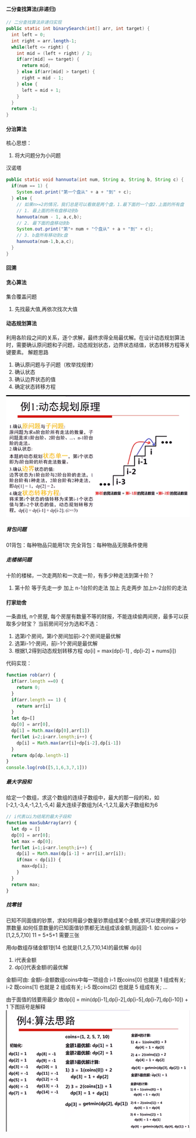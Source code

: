 #### 二分查找算法(非递归)
```java
// 二分查找算法非递归实现
public static int binarySearch(int[] arr, int target) {
  int left = 0;
  int right = arr.length-1;
  while(left <= right) {
    int mid = (left + right) / 2;
    if(arr[mid] == target) {
      return mid;
    } else if(arr[mid] > target) {
      right = mid - 1;
    } else {
      left = mid + 1;
    }
  }
  return -1;
}
```
#### 分治算法
核心思想：
1. 将大问题分为小问题

汉诺塔
```java
public static void hannuota(int num, String a, String b, String c) {
  if(num == 1) {
    System.out.print("第一个盘从" + a + "到" + c);
  } else {
    // 如果n>=2的情况，我们总是可以看做是两个盘，1.最下面的一个盘2.上面的所有盘
    // 1. 最上面的所有盘移动到b
    hannuota(num - 1, a,c,b);
    // 2. 最下面的盘移动到b
    System.out.print("第"+ num + "个盘从" + a + "到" + c);
    // 3. b盘所有移动到c盘
    hannuota(num-1,b,a,c);
  }
}
```

#### 回溯



#### 贪心算法
集合覆盖问题
1. 先找最大值,再依次找次大值


#### 动态规划算法
利用各阶段之间的关系，逐个求解，最终求得全局最优解。在设计动态规划算法时，需要确认原问题和子问题，动态规划状态，边界状态结值，状态转移方程等关键要素。
解题思路
1. 确认原问题与子问题（枚举找规律）
2. 确认状态  
3. 确认边界状态的值
4. 确定状态转移方程

![](./assets/18.png)
##### 背包问题
01背包：每种物品只能用1次
完全背包：每种物品无限条件使用


##### 走楼梯问题
十阶的楼梯，一次走两阶和一次走一阶，有多少种走法到第十阶？
1. 第十阶 等于先走一步 加上 n-1台阶的走法 加上 先走两步 加上n-2台阶的走法


#### 打家劫舍
一条直线, n个房屋, 每个房屋有数量不等的财报，不能连续偷两间房，最多可以获取多少财宝？
当前房间可分为选和不选：
1. 选第i个房间，第i个房间加前i-2个房间是最优解
2. 选第i-1个房间，前i-1个房间是最优解
3. 根据1,2得到动态规划转移方程
   dp[i] = max(dp[i-1] , dp[i-2] + nums[i])

代码实现：
```js
function rob(arr) {
  if(arr.length ==0) {
    return 0;
  }
  if(arr.length == 1) {
    return arr[i]
  }
  let dp=[]
  dp[0] = arr[0],
  dp[1] = Math.max(dp[0],arr[1])
  for(let i=2;i<arr.length;i++) {
    dp[i] = Math.max(arr[i]+dp[i-2],dp[i-1])
  }
  return dp[dp.length-1]
}
console.log(rob([5,1,6,3,7,1]))
```

##### 最大字段和
给定一个数组，求这个数组的连续子数组中，最大的那一段的和，如[-2,1,-3,4,-1,2,1,-5,4]
最大连续子数组为[4,-1,2,1],最大子数组和为6
```js
// i代表以i为结尾的最大子段和
function maxSubArray(arr) {
  let dp = []
  dp[0] = arr[0];
  let max = dp[0];
  for(let i=1;i<arr.length;i++) {
    dp[i] = Math.max(dp[i-1] + arr[i],arr[i]);
    if(max < dp[i]) {
      max=dp[i];
    }
  }
  return max;
}
```
##### 找零钱
已知不同面值的钞票，求如何用最少数量钞票组成某个金额,求可以使用的最少钞票数量.如何任意数量的已知面值钞票都无法组成该金额,则返回-1.
如:coins = [1,2,5,7,10] 11 = 5+5+1 需要三张

用dp数组存储金额1到14 也就是(1,2,5,7,10,14)的最优解
dp[i] 
1. i代表金额 
2. dp[i]代表金额i的最优解

金额i可由:
金额i-金额数组coins中每一项组合
i-1 既coins[0] 也就是 1 组成有关;
i-2 既coins[1] 也就是 2 组成有关;
i-5 既coins[2] 也就是 5 组成有关;
...

由于面值的钱要用最少
故dp[i] = min(dp[i-1],dp[i-2],dp[i-5],dp[i-7],dp[i-10]) + 1
下图括号是解释
![](./assets/20.png)




